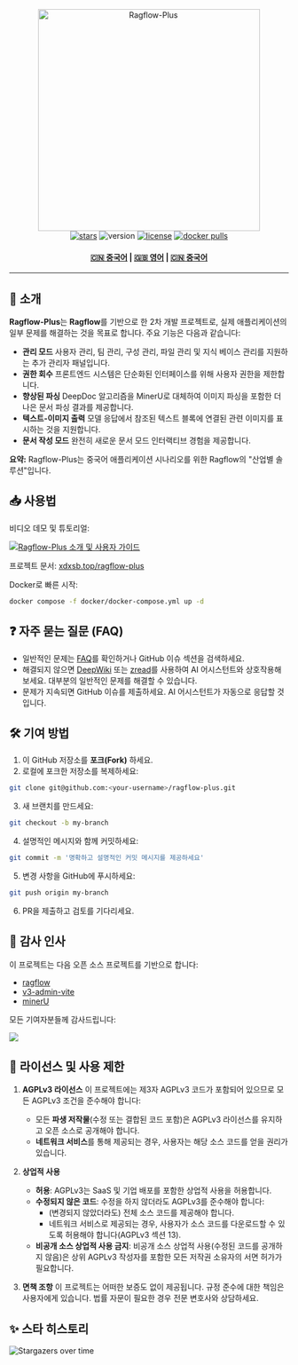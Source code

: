 <div align="center">
  <img src="docs/images/ragflow-plus.png" width="400" alt="Ragflow-Plus">
</div>

<div align="center">
  <a href="https://github.com/zstar1003/ragflow-plus/stargazers"><img src="https://img.shields.io/github/stars/zstar1003/ragflow-plus?style=social" alt="stars"></a>
  <img src="https://img.shields.io/badge/version-0.5.0-blue" alt="version">
  <a href="LICENSE"><img src="https://img.shields.io/badge/license-AGPL3.0-green" alt="license"></a>
  <a href="https://hub.docker.com/r/zstar1003/ragflowplus/tags"><img src="https://img.shields.io/docker/pulls/zstar1003/ragflowplus" alt="docker pulls"></a>

  <h4>
    <a href="README.md">🇨🇳 중국어</a>
    <span> | </span>
    <a href="README_EN.md">🇬🇧 영어</a>
    <span> | </span>
    <a href="README_CN.md">🇨🇳 중국어</a>
  </h4>
</div>

---

## 🌟 소개

**Ragflow-Plus**는 **Ragflow**를 기반으로 한 2차 개발 프로젝트로, 실제 애플리케이션의 일부 문제를 해결하는 것을 목표로 합니다.
주요 기능은 다음과 같습니다:

- **관리 모드**
  사용자 관리, 팀 관리, 구성 관리, 파일 관리 및 지식 베이스 관리를 지원하는 추가 관리자 패널입니다.
- **권한 회수**
  프론트엔드 시스템은 단순화된 인터페이스를 위해 사용자 권한을 제한합니다.
- **향상된 파싱**
  DeepDoc 알고리즘을 MinerU로 대체하여 이미지 파싱을 포함한 더 나은 문서 파싱 결과를 제공합니다.
- **텍스트-이미지 출력**
  모델 응답에서 참조된 텍스트 블록에 연결된 관련 이미지를 표시하는 것을 지원합니다.
- **문서 작성 모드**
  완전히 새로운 문서 모드 인터랙티브 경험을 제공합니다.

**요약:** Ragflow-Plus는 중국어 애플리케이션 시나리오를 위한 Ragflow의 "산업별 솔루션"입니다.

## 📥 사용법

비디오 데모 및 튜토리얼:

[![Ragflow-Plus 소개 및 사용자 가이드](https://i0.hdslb.com/bfs/archive/f7d8da4a112431af523bfb64043fe81da7dad8ee.jpg@672w_378h_1c.avif)](https://www.bilibili.com/video/BV1UJLezaEEE)

프로젝트 문서: [xdxsb.top/ragflow-plus](https://xdxsb.top/ragflow-plus)

Docker로 빠른 시작:
```bash
docker compose -f docker/docker-compose.yml up -d
````

## ❓ 자주 묻는 질문 (FAQ)

* 일반적인 문제는 [FAQ](docs/question/README.md)를 확인하거나 GitHub 이슈 섹션을 검색하세요.
* 해결되지 않으면 [DeepWiki](https://deepwiki.com/zstar1003/ragflow-plus) 또는 [zread](https://zread.ai/zstar1003/ragflow-plus)를 사용하여 AI 어시스턴트와 상호작용해 보세요. 대부분의 일반적인 문제를 해결할 수 있습니다.
* 문제가 지속되면 GitHub 이슈를 제출하세요. AI 어시스턴트가 자동으로 응답할 것입니다.

## 🛠️ 기여 방법

1.  이 GitHub 저장소를 **포크(Fork)** 하세요.
2.  로컬에 포크한 저장소를 복제하세요:

   ```bash
   git clone git@github.com:<your-username>/ragflow-plus.git
   ```
3.  새 브랜치를 만드세요:

   ```bash
   git checkout -b my-branch
   ```
4.  설명적인 메시지와 함께 커밋하세요:

   ```bash
   git commit -m '명확하고 설명적인 커밋 메시지를 제공하세요'
   ```
5.  변경 사항을 GitHub에 푸시하세요:

   ```bash
   git push origin my-branch
   ```
6.  PR을 제출하고 검토를 기다리세요.

## 🚀 감사 인사

이 프로젝트는 다음 오픈 소스 프로젝트를 기반으로 합니다:

*   [ragflow](https://github.com/infiniflow/ragflow)
*   [v3-admin-vite](https://github.com/un-pany/v3-admin-vite)
*   [minerU](https://github.com/opendatalab/MinerU)

모든 기여자분들께 감사드립니다:

<a href="https://github.com/zstar1003/ragflow-plus/graphs/contributors">
  <img src="https://contrib.rocks/image?repo=zstar1003/ragflow-plus" />
</a>

## 📜 라이선스 및 사용 제한

1.  **AGPLv3 라이선스**
    이 프로젝트에는 제3자 AGPLv3 코드가 포함되어 있으므로 모든 AGPLv3 조건을 준수해야 합니다:
    *   모든 **파생 저작물**(수정 또는 결합된 코드 포함)은 AGPLv3 라이선스를 유지하고 오픈 소스로 공개해야 합니다.
    *   **네트워크 서비스**를 통해 제공되는 경우, 사용자는 해당 소스 코드를 얻을 권리가 있습니다.

2.  **상업적 사용**
    *   **허용**: AGPLv3는 SaaS 및 기업 배포를 포함한 상업적 사용을 허용합니다.
    *   **수정되지 않은 코드**: 수정을 하지 않더라도 AGPLv3를 준수해야 합니다:
        *   (변경되지 않았더라도) 전체 소스 코드를 제공해야 합니다.
        *   네트워크 서비스로 제공되는 경우, 사용자가 소스 코드를 다운로드할 수 있도록 허용해야 합니다(AGPLv3 섹션 13).
    *   **비공개 소스 상업적 사용 금지**: 비공개 소스 상업적 사용(수정된 코드를 공개하지 않음)은 상위 AGPLv3 작성자를 포함한 모든 저작권 소유자의 서면 허가가 필요합니다.

3.  **면책 조항**
    이 프로젝트는 어떠한 보증도 없이 제공됩니다. 규정 준수에 대한 책임은 사용자에게 있습니다. 법률 자문이 필요한 경우 전문 변호사와 상담하세요.

## ✨ 스타 히스토리

![Stargazers over time](https://starchart.cc/zstar1003/ragflow-plus.svg)